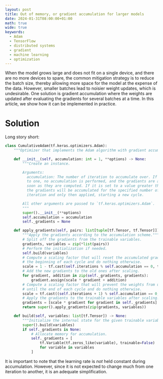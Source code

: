 ```yaml
---
layout: post
title: Out of memory, or gradient accumulation for larger models
date: 2024-01-31T08:00:00+01:00
math: true
wide: true
keywords:
  - Adam
  - TensorFlow
  - distributed systems
  - gradient
  - machine learning
  - optimization
---
```


When the model grows large and does not fit on a single device, and there are no
more devices to spare, the common mitigation strategy is to reduce the batch
size, thereby allowing more space for the model at the expense of the data.
However, smaller batches lead to noisier weight updates, which is undesirable.
One solution is gradient accumulation where the weights are updated after
evaluating the gradients for several batches at a time. In this article, we show
how it can be implemented in practice.

# Solution

Long story short:

```python
class CumulativeAdam(tf.keras.optimizers.Adam):
    """Optimizer that implements the Adam algorithm with gradient accumulation."""

    def __init__(self, accumulation: int = 1, **options) -> None:
        """Create an instance.

        Arguments:
          accumulation: The number of iteration to accumulate over. If it is set
          to one, no accumulation is performed, and the gradients are applied as
          soon as they are computed. If it is set to a value greater than one,
          the gradients will be accumulated for the specified number of
          iteration and only then applied, starting a new cycle.

        All other arguments are passed to `tf.keras.optimizers.Adam`.
        """
        super().__init__(**options)
        self.accumulation = accumulation
        self._gradients = None

    def apply_gradients(self, pairs: list[tuple[tf.Tensor, tf.Tensor]]) -> tf.Tensor:
        """Apply the gradients according to the accumulation scheme."""
        # Split off the gradients from the trainable variables.
        gradients, variables = zip(*list(pairs))
        # Perform the initialization if needed.
        self.build(variables)
        # Compute a scaling factor that will reset the accumulated gradients at
        # the beginning of each cycle and do nothing otherwise.
        scale = 1 - tf.cast(self.iterations % self.accumulation == 0, tf.float32)
        # Add the new gradients to the old ones after scaling.
        for gradient, addition in zip(self._gradients, gradients):
            gradient.assign(scale * gradient + addition)
        # Compute a scaling factor that will prevent the weights from updating
        # until the end of each cycle and do nothing otherwise.
        scale = tf.cast((self.iterations + 1) % self.accumulation == 0, tf.float32)
        # Apply the gradients to the trainable variables after scaling.
        gradients = [scale * gradient for gradient in self._gradients]
        return super().apply_gradients(zip(gradients, variables))

    def build(self, variables: list[tf.Tensor]) -> None:
        """Initialize the internal state for the given trainable variables."""
        super().build(variables)
        if self._gradients is None:
            # Allocate memory for accumulation.
            self._gradients = [
                tf.Variable(tf.zeros_like(variable), trainable=False)
                for variable in variables
            ]
```

It is important to note that the learning rate is _not_ held constant during
accumulation. However, since it is not expected to change much from one
iteration to another, it is an adequate simplification.
